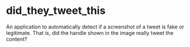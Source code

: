 # did_they_tweet_this
An application to automatically detect if a screenshot of a tweet is fake or legitimate. That is, did the handle shown in the image really tweet the content?
